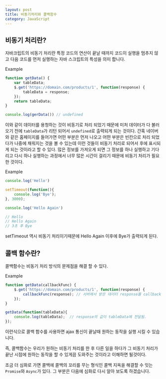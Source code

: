 ```yaml
---
layout: post
title: 비동기처리와 콜백함수
category: JavaScript
---
```

## 비동기 처리란?

자바크립트의 비동기 처리란 특정 코드의 연산이 끝날 때까지 코드이 실행을 멈추지 않고 다음 코드를 먼저 실행하는 자바 스크립트의 특성을 의미 합니다.

Example

```javascript
function getData() {
    var tableData;
    $.get('https://domain.com/products/1', function(response) {
        tableData = response;
    });
    return tableData;
}

console.log(gerData()) // undefined
```

이와 같이 데이터를 용청하는 것이 비동기로 처리 되었기 때문에 미처 데이터가 다 불러 오기 전에 `tableData`가 리턴 되어서 `undefined`로 출력되게 되는 것이다. 간혹 네이버와 같은 홈페이지를 들어가면 어떤 부분은 먼저 나오고 어떤 부분은 빈칸으로 처리 되었다가 나중에 채워지는 것을 볼 수 있는데 이런 것들이 비동기 처리로 되어서 후에 표시되게 되는 것이라고 할 수 있다. 많은 정보를 가져오게 되면 그 정보를 하나 실행하고 기다리고 다시 하나 실행하는 과정에서 너무 많은 시간이 걸리기 때문에 비동기 처리가 필요한 것이다.

 Example

```javascript
console.log('Hello')

setTimeout(function(){
    console.log('Bye');
}, 3000);

console.log('Hello Again')

// Hello
// Hello Again
// 3초 후 Bye
```

setTimeout 역시 비동기 처리이기때문에 Hello Again 이후에 Bye가 출력되게 된다.

## 콜백 함수란?

콜백함수는 비동기 처리 방식의 문제점을 해결 할 수 있다.

Example

```javascript
function getData(callbackFunc) {
    $.get('https://domain.com/products/1', function(response) {
		callbackFunc(response); // 서버에서 받은 데이터 response를 callbackFunc() 함수에 넘겨준다.	          
    });
}

getData(function(tableData){
    console.log(tableData);  // response의 값이 tableData에 전달됨.
});
```

이런식으로 콜백 함수를 사용하면 ajax 통신이 끝날때 원하는 동작을 실행 시킬 수 있습니다.

즉, 콜백함수는 우리가 원하는 비동기 처리를 한 후 다른 일을 하다가 그 비동기 처리가 끝난 시점에 원하는 동작을 할 수 있게끔 도와주는 것이라고 이해하면 될것이다.



조금 더 심화로 가면 콜백에 콜백의 꼬리를 무는 형식인 콜백 지옥을 해결할 수 잇는 `Promise`와 `Async`가 있다. 그 부분은 다음에 심화로 다시 알아 보도록 하겠습니다.

